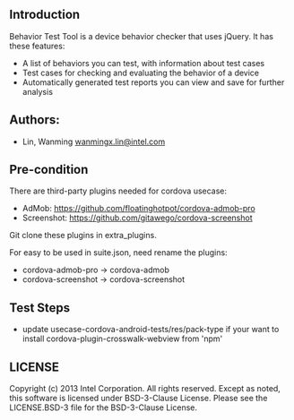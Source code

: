 ## Introduction

Behavior Test Tool is a device behavior checker that uses jQuery.
It has these features:

* A list of behaviors you can test, with information about test cases
* Test cases for checking and evaluating the behavior of a device
* Automatically generated test reports you can view and save for further analysis

## Authors:

* Lin, Wanming <wanmingx.lin@intel.com>

## Pre-condition

There are third-party plugins needed for cordova usecase:
* AdMob: https://github.com/floatinghotpot/cordova-admob-pro
* Screenshot: https://github.com/gitawego/cordova-screenshot

Git clone these plugins in extra_plugins.

For easy to be used in suite.json, need rename the plugins:
* cordova-admob-pro -> cordova-admob
* cordova-screenshot -> cordova-screenshot

## Test Steps
* update usecase-cordova-android-tests/res/pack-type if your want to install cordova-plugin-crosswalk-webview from 'npm'

## LICENSE

Copyright (c) 2013 Intel Corporation.  All rights reserved.
Except as noted, this software is licensed under BSD-3-Clause License.
Please see the LICENSE.BSD-3 file for the BSD-3-Clause License.
